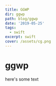 ```yaml
---
title: GGWP
dir: ggwp
path: blog/ggwp
date: '2019-05-25'
tags:
  - swift
excerpt: swift
cover: /assets/cg.png
---
```

# ggwp
here's some text
